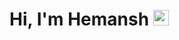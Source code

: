 # Hi, I'm Hemansh <img src="https://media.giphy.com/media/hvRJCLFzcasrR4ia7z/giphy.gif" width="25px">

<!--
**Hemansh31/Hemansh31** is a ✨ _special_ ✨ repository because its `README.md` (this file) appears on your GitHub profile.

Here are some ideas to get you started:

- 🔭 I’m currently working on ...
- 🌱 I’m currently learning ...
- 👯 I’m looking to collaborate on ...
- 🤔 I’m looking for help with ...
- 💬 Ask me about ...
- 📫 How to reach me: ...
- 😄 Pronouns: ...
- ⚡ Fun fact: ...
-->
